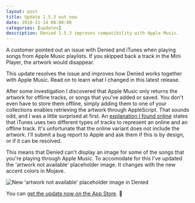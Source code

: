 ```yaml
---
layout: post
title: Update 1.5.3 out now
date: 2018-11-14 08:00:00
categories: [updates]
description: Denied 1.5.3 improves compatibility with Apple Music.
---
```


A customer pointed out an issue with Denied and iTunes when playing songs from Apple Music playlists. If you skipped back a track in the Mini Player, the artwork would disappear. 

This update resolves the issue and improves how Denied works together with Apple Music. Read on to learn what I changed in this latest release.

<!-- more -->

After some investigation I discovered that Apple Music only returns the artwork for offline tracks, or songs that you've added or saved. You don't even have to store them offline, simply adding them to one of your collections enables retrieving the artwork through AppleScript. That sounds odd, and I was a little surprised at first. An [explanation I found online](https://stackoverflow.com/a/37473465) states that iTunes uses two different types of tracks to represent an online and an offline track. It's unfortunate that the online variant does not include the artwork. I'll submit a bug report to Apple and ask them if this is by design, or if it can be resolved.

This means that Denied can't display an image for some of the songs that you're playing through Apple Music. To accomodate for this I've updated the 'artwork not available' placeholder image. It changes with the new accent colors in Mojave.

![New 'artwork not available' placeholder image in Denied](/news/img/itunes-no-artwork.jpg)

You can [get the update now on the App Store](/appstore). 🚀
